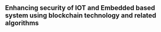 ## Enhancing security of IOT and Embedded based system using blockchain technology and related algorithms
